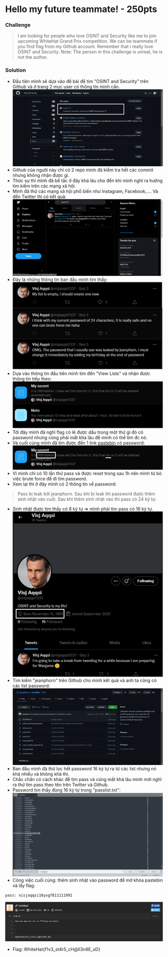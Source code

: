 # Hello my future teammate! - 250pts
### Challenge
> I am looking for people who love OSINT and Security like me to join upcoming WhiteHat Grand Prix competition. We can be teammate if you find flag from my Github account. Remember that i really love OSINT and Security.
Note: The person in this challenge is unreal, he is not the author.

### Solution
- Đầu tiên mình sẽ dựa vào đề bài để tìm "OSINT and Security" trên Github và ở trang 2 mục user có thông tin mình cần.
![](1.png)
- Github của người này chỉ có 2 repo mình đã kiểm tra hết các commit nhưng không nhận được gì.
- Thức sự thì mình đã bế tắc ở đây khá lâu cho đến khi mình nghĩ ra hướng tìm kiếm trên các mạng xã hội.
- Mình đã thử các mạng xã hội phổ biến như Instagram, Facebook,.... Và đến Twitter thì có kết quả:
![](2.png)
- Đây là những thông tin ban đầu mình tìm thấy:
![](3.png)
- Dựa vào thông tin đầu tiên mình tìm đến "View Lists" và nhận được thông tin tiếp theo:
![](4.png)
- Tới đây mình đã nghĩ flag có lẽ được dấu trong một thứ gì đó có password nhưng cũng phải mất khá lâu để mình có thể tìm đc nó.
- Và cuối cùng mình đã tìm được đến 1 link [pastebin](https://pastebin.com/M5r6aKa1) có password:
![](5.png)
- Vì mình chỉ có 10 lần thử pass và được reset trong sau 1h nên mình từ bỏ việc brute force để đi tìm password.
- Xem lại thì ở đây mình có 2 thông tin về password:
> Pass bị leak bởi jeanphorn. 
> Sau khi bị leak thì password được thêm sinh nhật vào cuối.
> Sau khi thêm sinh nhật vào thì pass có 24 ký tự.

- Sinh nhật được tìm thấy có 8 ký tự => mình phải tìm pass có 16 ký tự.
![](6.png)
- Tìm kiếm "jeanphorn" trên Github cho mình kết quả và anh ta cũng có các list password:
![](7.png)
- Ban đầu mình đã thử lọc hết password 16 ký tự ra từ các list nhưng nó khá nhiều và không khả thi.
- Chắc chắn có cách khác để tìm pass và cũng mất khá lâu mình mới nghĩ ra thử tìm pass theo tên trên Twitter và Github.
- Password tìm thấy đúng 16 ký tự trong "passlist.txt":
![](8.png)
- Công việc cuối cùng: thêm sinh nhật vào password để mở khóa pastebin và lấy flag:
```
pass: visjaqqsi10yxgf811111991
```
![](9.png)
- Flag: WhiteHat{f1v3_st4r5_cH@ll3n9E_xD}

